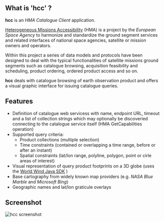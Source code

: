 What is 'hcc' ?
--------------

**hcc** is an _HMA Catalogue Client_ application.

[Heterogeneous Missions Accessibility](http://earth.esa.int/hma) (HMA) is a project by the *European Space Agency* to harmonize and standardize the ground segment services and related interfaces of national space agencies, satellite or mission owners and operators.

Within this project a series of data models and protocols have been designed to deal with the typical functionalities of satellite missions ground segments such as catalogue browsing, acquisition feasibility and scheduling, product ordering, ordered product access and so on.

**hcc** deals with catalogue browsing of earth observation product and offers a visual graphic interface for issuing catalogue queries.

Features
--------

* Definition of catalogue web servicess with name, endpoint URL, timeout and a list of collection strings which may optionally be discoveried connecting to the catalogue service itself (HMA GetCapabilities operation)
* Supported query criteria:
    * Product collections (multiple selection)
    * Time constraints (contained or overlapping a time range, before or after an instant)
    * Spatial constraints (lat/lon range, polyline, polygon, point or cirle areas of interest)
* Visual representation of query product footprints on a 3D globe (uses the [World Wind Java SDK](http://goworldwind.org) )
* Base cartography from widely known map providers (e.g. _NASA Blue Marble_ and _Microsoft Bing_)
* Geographic names and lat/lon graticule overlays

Screenshot
----------

![hcc screenshot](https://github.com/AlexFalappa/hcc/raw/master/hcc_v0.6.png)
